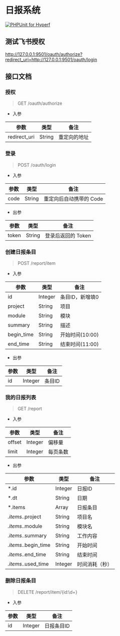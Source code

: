 # 日报系统

[![PHPUnit for Hyperf](https://github.com/kydever/daily-report/actions/workflows/test.yml/badge.svg)](https://github.com/kydever/daily-report/actions/workflows/test.yml)

## 测试飞书授权

http://127.0.0.1:9501/oauth/authorize?redirect_uri=http://127.0.0.1:9501/oauth/login

## 接口文档

### 授权

> GET /oauth/authorize

- 入参

| 参数         | 类型   | 备注         |
| ------------ | ------ | ------------ |
| redirect_uri | String | 重定向的地址 |

### 登录

> POST /oauth/login

- 入参

| 参数 | 类型   | 备注                    |
| ---- | ------ | ----------------------- |
| code | String | 重定向后自动携带的 Code |

- 出参

| 参数  | 类型   | 备注               |
| ----- | ------ | ------------------ |
| token | String | 登录后返回的 Token |

### 创建日报条目

> POST /report/item

- 入参

| 参数       | 类型    | 备注            |
| ---------- | ------- | --------------- |
| id         | Integer | 条目ID，新增填0 |
| project    | String  | 项目            |
| module     | String  | 模块            |
| summary    | String  | 描述            |
| begin_time | String  | 开始时间(10:00) |
| end_time   | String  | 结束时间(11:00) |

- 出参

| 参数 | 类型    | 备注   |
| ---- | ------- | ------ |
| id   | Integer | 条目ID |

### 我的日报列表

> GET /report

- 入参

| 参数     | 类型    | 备注   |
|--------| ------- |------|
| offset | Integer | 偏移量  |
| limit  | Integer  | 每页条数 |

- 出参

| 参数                 | 类型      | 备注      |
|--------------------|---------|---------|
| *.id               | Integer | 日报ID    |
| *.dt                 | String  | 日期      |
| *.items              | Array   | 日报条目    |
| *.items.*.project    | String  | 项目名     |
| *.items.*.module     | String  | 模块名     |
| *.items.*.summary    | String  | 工作内容    |
| *.items.*.begin_time | String  | 开始时间    |
| *.items.*.end_time   | String  | 结束时间    |
| *.items.*.used_time  | Integer | 时间消耗（秒） |

### 删除日报条目

> DELETE /report/item/{id:\d+}

- 入参

| 参数     | 类型    | 备注     |
|--------| ------- |--------|
| id | Integer | 日报条目ID |
